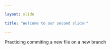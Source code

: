 ```yaml
---

layout: slide

title: "Welcome to our second slide!"

---
```


Practicing commiting a new file on a new branch

